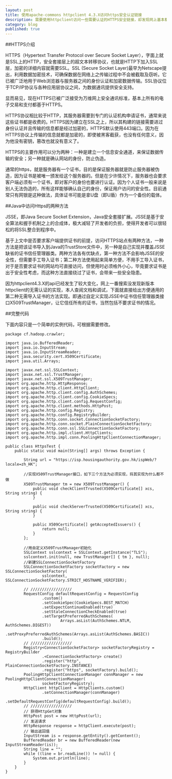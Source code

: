 ```yaml
---
layout: post
title: 使用apache-commons httpclient 4.3.X访问https安全认证链接
description: 需要使用httpclient访问一些需要认证的HTTPS安全链接，却发现网上基本都是在者需要手工安装证书的实现或者是基于Httpclient 3.X老版本的无需认证实现。本文将对https连接进行介绍，并给出使用httpclient 4.3.X的通用的无需证书的请求和访问代码。
category: blog
published: true
---
```


##HTTPS介绍

HTTPS（Hypertext Transfer Protocol over Secure Socket Layer），字面上就是SSL上的HTTP，安全套接层上的超文本转移协议，也就是HTTP下加入SSL层，加密的详细内容就需要SSL。SSL (Secure Socket Layer)最早为Netscape提出，利用数据加密技术，可确保数据在网络上之传输过程中不会被截取及窃听。它已被广泛地用于Web浏览器与服务器之间的身份认证和加密数据传输。SSL协议位于TCP/IP协议与各种应用层协议之间，为数据通讯提供安全支持。

显而易见，现在HTTPS已被广泛接受为万维网上安全通讯标准，基本上所有的电子交易和支付都基于HTTPS。

HTTPS协议相比较于HTTP，其服务器需要到专门的认证机构申请证书，通常来说这些证书都是收费的。HTTPS因为建立在SSL之上，所以其构建的链接需要进过身份认证并且传输的信息都是经过加密的，HTTPS默认使用443端口。因为在HTTPS协议上传输的信息就都是加密的，即使被黑客截获，也没有任何意义，因为他没有密钥，篡改也就没有意义了。

HTTPS的主要作用可以分为两种：一种是建立一个信息安全通道，来保证数据传输的安全；另一种就是确认网站的身份，防止伪造。

通常的https，就是服务器有一个证书，目的是保证服务器就是防止服务器被伪造，因为证书是被唯一颁发给这个服务器的。但是在少许情况下，服务器也会要求客户端必须有一个证书，即对客户的身份也要进行认证。因为个人证书一般来说是别人无法伪造的，所有这样能够确认自己的身份，保证用户访问的安全性。目前通常只有网银是这种做法，具体证书可能是拿U盘（即U盾）作为一个备份的载体。

##Java中访问Https的两种方法

JSSE，即Java Secure Socket Extension，Java安全套接扩展。JSSE是基于安全算法和握手机制之上的合成体，极大减轻了开发者的负担，使得开发者可以很轻松的将SSL整合到程序中。

基于上文中是否要求客户端提供证书的前提，访问HTTPS站点有两种方法，一种方法是把该证书导入到Java的TrustStore文件中，另一种是自己实现并覆盖JSSE缺省的证书信任管理器类。两种方法各有优缺点，第一种方法不会影响JSSE的安全性，但需要手工导入证书；第二种方法使用起来简单方便，不用手工导入证书，对于是否要求证书的网站均可直接访问，但使用时必须格外小心，毕竟要求证书是出于安全性考虑，而这种方法直接绕过了证书，会带来一些安全隐患。

因为httpclient4.3.X的api已经发生了较大变化，网上一番搜索没发现新版本httpclient的无需认证的实现，本人查阅文档和调试，下面就直接给出方便通用的第二种无需导入证书的方法实现。即通过自定义实现JSSE中证书信任管理器类接口X509TrustManager，让它信任所有的证书，当然包括不要求证书的情况。
       
##完整代码

下面内容只是一个简单的实例代码，可根据需要修改。
	
	package cf.hadoop.crawler;

	import java.io.BufferedReader;
	import java.io.InputStream;
	import java.io.InputStreamReader;
	import java.security.cert.X509Certificate;
	import java.util.Arrays;

	import javax.net.ssl.SSLContext;
	import javax.net.ssl.TrustManager;
	import javax.net.ssl.X509TrustManager;
	import org.apache.http.HttpResponse;
	import org.apache.http.client.HttpClient;
	import org.apache.http.client.config.AuthSchemes;
	import org.apache.http.client.config.CookieSpecs;
	import org.apache.http.client.config.RequestConfig;
	import org.apache.http.client.methods.HttpPost;
	import org.apache.http.config.Registry;
	import org.apache.http.config.RegistryBuilder;
	import org.apache.http.conn.socket.ConnectionSocketFactory;
	import org.apache.http.conn.socket.PlainConnectionSocketFactory;
	import org.apache.http.conn.ssl.SSLConnectionSocketFactory;
	import org.apache.http.impl.client.HttpClients;
	import org.apache.http.impl.conn.PoolingHttpClientConnectionManager;

	public class HttpsTest {
		public static void main(String[] args) throws Exception {
		
			String url = "https://isp.housingauthority.gov.hk/ispWeb/?locale=zh_HK";
			
            //实现X509TrustManager接口，如下三个方法为必须实现，将其实现为什么都不做
			X509TrustManager tm = new X509TrustManager() {
				public void checkClientTrusted(X509Certificate[] xcs, String string) {
				}

				public void checkServerTrusted(X509Certificate[] xcs, String string) {
				}

				public X509Certificate[] getAcceptedIssuers() {
					return null;
				}
			};
			
            //用自定义X509TrustManager初始化
			SSLContext sslcontext = SSLContext.getInstance("TLS");
			sslcontext.init(null, new TrustManager[] { tm }, null);
			//新建SSLConnectionSocketFactory
			SSLConnectionSocketFactory socketFactory = new SSLConnectionSocketFactory(
					sslcontext, SSLConnectionSocketFactory.STRICT_HOSTNAME_VERIFIER);

			// //////////////////
			RequestConfig defaultRequestConfig = RequestConfig
					.custom()
					.setCookieSpec(CookieSpecs.BEST_MATCH)
					.setExpectContinueEnabled(true)
					.setStaleConnectionCheckEnabled(true)
					.setTargetPreferredAuthSchemes(
							Arrays.asList(AuthSchemes.NTLM, AuthSchemes.DIGEST))
					.setProxyPreferredAuthSchemes(Arrays.asList(AuthSchemes.BASIC))
					.build();
			// //////////////////
			Registry<ConnectionSocketFactory> socketFactoryRegistry = RegistryBuilder
					.<ConnectionSocketFactory> create()
					.register("http", PlainConnectionSocketFactory.INSTANCE)
					.register("https", socketFactory).build();
			PoolingHttpClientConnectionManager connManager = new PoolingHttpClientConnectionManager(
					socketFactoryRegistry);
			HttpClient httpClient = HttpClients.custom()
					.setConnectionManager(connManager)
					.setDefaultRequestConfig(defaultRequestConfig).build();
			// //////////////////
			// 获得HttpGet对象
			HttpPost post = new HttpPost(url);
			// 发送请求
			HttpResponse response = httpClient.execute(post);
			// 输出返回值
			InputStream is = response.getEntity().getContent();
			BufferedReader br = new BufferedReader(new InputStreamReader(is));
			String line = "";
			while ((line = br.readLine()) != null) {
				System.out.println(line);
			}
		}
	}
